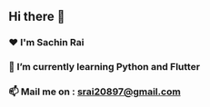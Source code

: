 ## Hi there 👋
### ♥   I'm Sachin Rai
### 🌱 I’m currently learning Python and Flutter
### 📫 Mail me on :  srai20897@gmail.com  
<!--
**sachin-rai1/sachin-rai1** is a ✨ _special_ ✨ repository because its `README.md` (this file) appears on your GitHub profile.

Here are some ideas to get you started:

- 🔭 I’m currently working on Flutter
- 🌱 I’m currently learning Laravel and Flutter
- 📫 How to reach me: mail me on srai20897@gmail.com  


<img src="https://img.shields.io/badge/BadgeText-ColourCode?logo=SimpleIconName&logoColor=ColorName&style=ShieldStyle" />
